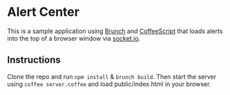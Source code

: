 # Alert Center
This is a sample application using [Brunch](http://brunch.io/) and [CoffeeScript](http://coffeescript.org/) that loads alerts into the top of a browser window via [socket.io](http://socket.io).

## Instructions

Clone the repo and run `npm install` & `brunch build`.
Then start the server using `coffee server.coffee` and load public/index.html in your browser.

